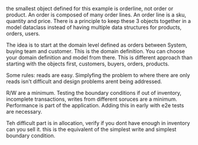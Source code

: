 the smallest object defined for this example is orderline, not order or product. 
An order is composed of many order lines. 
An order line is a sku, quantity and price. There is a principle to keep these 3 objects together in a model dataclass
instead of having multiple data structures for products, orders, users. 

The idea is to start at the domain level defined as orders between System, buying team and customer. This is the domain definition. You can choose your domain definition and model from there. This is different approach than starting with the objects first, customers, buyers, orders, products.


Some rules: reads are easy. Simplyfing the problem to where there are only reads isn't difficult and design problems arent being addressed. 

R/W are a minimum. Testing the boundary conditions if out of inventory, incomplete transactions, writes from different
soruces are a minimum. Performance is part of the application. Adding this in early with e2e tests are necessary. 

Teh difficult part is in allocation, verify if you dont have enough in inventory can you sell it. this is the equivalent of the simplest write and simplest boundary condition. 
